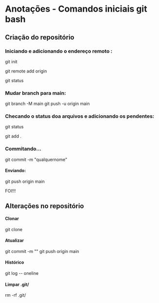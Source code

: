 # Anotações - Comandos iniciais git bash 

## Criação do repositório

### Iniciando e adicionando o endereço remoto : 

git init 

git remote add origin 

git status 

### Mudar branch para main:

git branch -M main
git push -u origin main

### Checando o status doa arquivos e adicionando os pendentes:  

git status

git add . 

### Commitando...

git commit -m "qualquernome"

#### Enviando: 

git push origin main 

FOI!!!

## Alterações no repositório 

#### Clonar 

git clone 

#### Atualizar 

git commit -m ""
git push origin main 

#### Histórico 

git log -- oneline 

#### Limpar .git/ 

rm -rf .git/  
